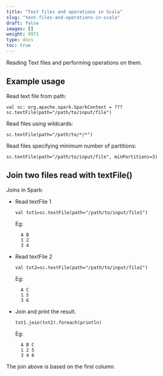 ```yaml
---
title: "Text files and operations in Scala"
slug: "text-files-and-operations-in-scala"
draft: false
images: []
weight: 9971
type: docs
toc: true
---
```


Reading Text files and performing operations on them.

## Example usage
Read text file from path:

    val sc: org.apache.spark.SparkContext = ???
    sc.textFile(path="/path/to/input/file") 

Read files using wildcards:

    sc.textFile(path="/path/to/*/*") 

Read files specifying minimum number of partitions:

    sc.textFile(path="/path/to/input/file", minPartitions=3)

## Join two files read with textFile()
Joins in Spark:

- Read textFile 1

      val txt1=sc.textFile(path="/path/to/input/file1") 

   Eg: 

        A B
        1 2
        3 4

- Read textFile 2

      val txt2=sc.textFile(path="/path/to/input/file2") 

   Eg: 

        A C
        1 5
        3 6

- Join and print the result.

      txt1.join(txt2).foreach(println)

     Eg: 

        A B C
        1 2 5
        3 4 6

The join above is based on the first column.

